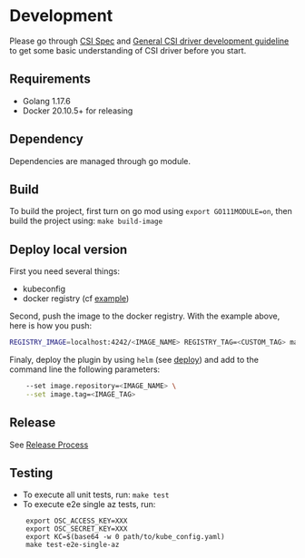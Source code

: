 # Development
Please go through [CSI Spec](https://github.com/container-storage-interface/spec/blob/master/spec.md) and [General CSI driver development guideline](https://kubernetes-csi.github.io/docs/introduction.html?highlight=Deve#development-and-deployment) to get some basic understanding of CSI driver before you start.

## Requirements
* Golang 1.17.6
* Docker 20.10.5+ for releasing

## Dependency
Dependencies are managed through go module. 

## Build
To build the project, first turn on go mod using `export GO111MODULE=on`, then build the project using: `make build-image`

## Deploy local version
First you need several things:
- kubeconfig
- docker registry (cf [example](https://github.com/outscale-dev/osc-k8s-rke-cluster/tree/master/addons/docker-registry))

Second, push the image to the docker registry. With the example above, here is how you push:
```sh
REGISTRY_IMAGE=localhost:4242/<IMAGE_NAME> REGISTRY_TAG=<CUSTOM_TAG> make image-tag image-push
```

Finaly, deploy the plugin by using `helm` (see [deploy](deploy.md)) and add to the command line the following parameters:
```sh
    --set image.repository=<IMAGE_NAME> \
	--set image.tag=<IMAGE_TAG>
```

## Release
See [Release Process](release.md)

##  Testing
* To execute all unit tests, run: `make test`
* To execute e2e single az tests, run: 
```
    export OSC_ACCESS_KEY=XXX
	export OSC_SECRET_KEY=XXX
	export KC=$(base64 -w 0 path/to/kube_config.yaml)
    make test-e2e-single-az
```
